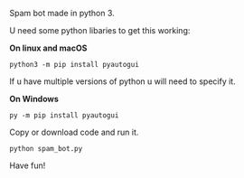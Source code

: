 Spam bot made in python 3.

U need some python libaries to get this working:

**On linux and macOS**
```
python3 -m pip install pyautogui
```
If u have multiple versions of python u will need to specify it.

**On Windows**
```
py -m pip install pyautogui
```
Copy or download code and run it.
```
python spam_bot.py 
```
Have fun!
